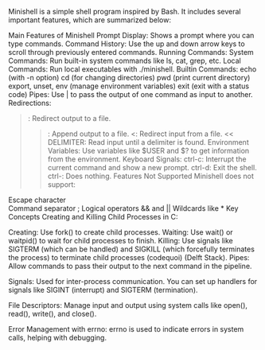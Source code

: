 
Minishell is a simple shell program inspired by Bash. It includes several important features, which are summarized below:

Main Features of Minishell
Prompt Display: Shows a prompt where you can type commands.
Command History: Use the up and down arrow keys to scroll through previously entered commands.
Running Commands:
System Commands: Run built-in system commands like ls, cat, grep, etc.
Local Commands: Run local executables with ./minishell.
Builtin Commands:
echo (with -n option)
cd (for changing directories)
pwd (print current directory)
export, unset, env (manage environment variables)
exit (exit with a status code)
Pipes: Use | to pass the output of one command as input to another.
Redirections:
>: Redirect output to a file.
>>: Append output to a file.
<: Redirect input from a file.
<< DELIMITER: Read input until a delimiter is found.
Environment Variables: Use variables like $USER and $? to get information from the environment.
Keyboard Signals:
ctrl-c: Interrupt the current command and show a new prompt.
ctrl-d: Exit the shell.
ctrl-\: Does nothing.
Features Not Supported
Minishell does not support:

Escape character \
Command separator ;
Logical operators && and ||
Wildcards like *
Key Concepts
Creating and Killing Child Processes in C:

Creating: Use fork() to create child processes.
Waiting: Use wait() or waitpid() to wait for child processes to finish.
Killing: Use signals like SIGTERM (which can be handled) and SIGKILL (which forcefully terminates the process) to terminate child processes​ (codequoi)​​ (Delft Stack)​.
Pipes: Allow commands to pass their output to the next command in the pipeline.

Signals: Used for inter-process communication. You can set up handlers for signals like SIGINT (interrupt) and SIGTERM (termination).

File Descriptors: Manage input and output using system calls like open(), read(), write(), and close().

Error Management with errno: errno is used to indicate errors in system calls, helping with debugging.
